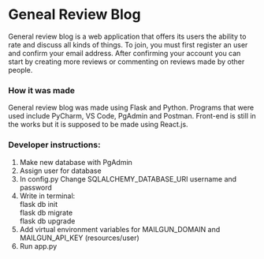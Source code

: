 # Geneal Review Blog <br>
General review blog is a web application that offers its users the ability to rate and discuss all kinds of things.
To join, you must first register an user and confirm your email address. 
After confirming your account you can start by creating more reviews or commenting on
reviews made by other people.

### How it was made
General review blog was made using Flask and Python.
Programs that were used include PyCharm, VS Code, PgAdmin and Postman.
Front-end is still in the works but it is supposed to be made using React.js.


### Developer instructions: <br>
1. Make new database with PgAdmin <br>
2. Assign user for database <br>
3. In config.py Change SQLALCHEMY_DATABASE_URI username and password <br>
4. Write in terminal: <br>
      flask db init <br>
      flask db migrate <br>
      flask db upgrade <br>
5. Add virtual environment variables for MAILGUN_DOMAIN and MAILGUN_API_KEY (resources/user) <br>
6. Run app.py <br>

